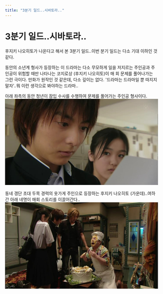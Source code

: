 ```yaml
---
title: "3분기 일드..시바토라.."
---
```

# 3분기 일드..시바토라..

후지키 나오히토가 나온다고 해서 본 3분기 일드..이번 분기 일드는 다소 기대 이하인 것 같다.

동안의 소년계 형사가 등장하는 이 드라마는 다소 무모하게 일을 저지르는 주인공과 주인공이 위험할 때만 나타나는 코지로상 (후지키 나오히토)이 매 회 문제를 풀어나가는 그런 극이다. 만화가 원작인 것 같은데, 다소 깊이는 없다. '드라마는 드라마일 뿐 따지지 말자'..뭐 이런 생각으로 봐야하는 드라마..

아래 좌측의 동안 청년이 잠입 수사를 수행하여 문제를 풀어가는 주인공 형사이다.
![image](/assets/images/92120d8c95a6fa74db3f090c80c98285.png)

동네 갱단 초대 두목 경력의 옷가게 주인으로 등장하는 후지키 나오히토 (가운데)..여하간 아래 네명이 매회 스토리를 이끌어간다..
![image](/assets/images/14a5f1017de9f67cc06a39623b915d9a.png)


